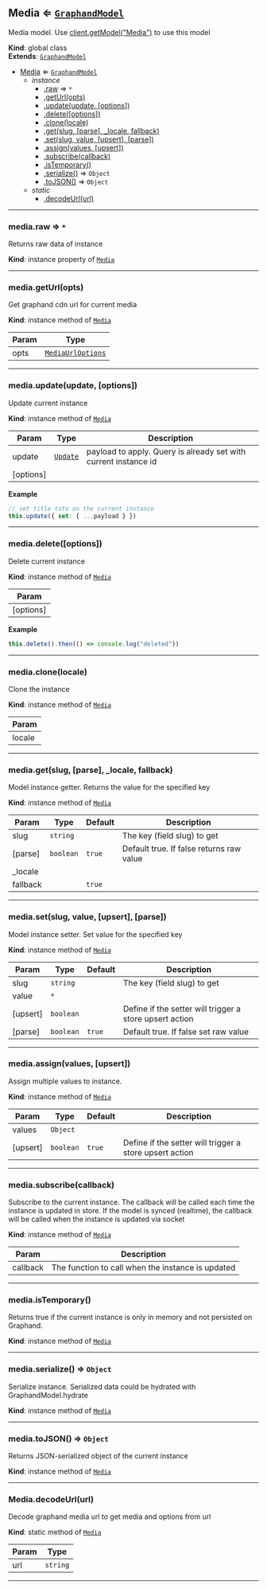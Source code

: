 <a name="Media"></a>

## Media ⇐ [<code>GraphandModel</code>](GraphandModel.md#GraphandModel)
Media model. Use [client.getModel("Media")](GraphandClient.md#GraphandClient+getModel) to use this model

**Kind**: global class  
**Extends**: [<code>GraphandModel</code>](GraphandModel.md#GraphandModel)  

* [Media](Media.md#Media) ⇐ [<code>GraphandModel</code>](GraphandModel.md#GraphandModel)
    * _instance_
        * [.raw](#GraphandModel+raw) ⇒ <code>\*</code>
        * [.getUrl(opts)](Media.md#Media+getUrl)
        * [.update(update, [options])](#GraphandModel+update)
        * [.delete([options])](#GraphandModel+delete)
        * [.clone(locale)](#GraphandModel+clone)
        * [.get(slug, [parse], _locale, fallback)](#GraphandModel+get)
        * [.set(slug, value, [upsert], [parse])](#GraphandModel+set)
        * [.assign(values, [upsert])](#GraphandModel+assign)
        * [.subscribe(callback)](#GraphandModel+subscribe)
        * [.isTemporary()](#GraphandModel+isTemporary)
        * [.serialize()](#GraphandModel+serialize) ⇒ <code>Object</code>
        * [.toJSON()](#GraphandModel+toJSON) ⇒ <code>Object</code>
    * _static_
        * [.decodeUrl(url)](#Media.decodeUrl)


* * *

<a name="GraphandModel+raw"></a>

### media.raw ⇒ <code>\*</code>
Returns raw data of instance

**Kind**: instance property of [<code>Media</code>](Media.md#Media)  

* * *

<a name="Media+getUrl"></a>

### media.getUrl(opts)
Get graphand cdn url for current media

**Kind**: instance method of [<code>Media</code>](Media.md#Media)  

| Param | Type |
| --- | --- |
| opts | [<code>MediaUrlOptions</code>](typedef.md#MediaUrlOptions) | 


* * *

<a name="GraphandModel+update"></a>

### media.update(update, [options])
Update current instance

**Kind**: instance method of [<code>Media</code>](Media.md#Media)  

| Param | Type | Description |
| --- | --- | --- |
| update | [<code>Update</code>](typedef.md#Update) | payload to apply. Query is already set with current instance id |
| [options] |  |  |

**Example**  
```js
// set title toto on the current instance
this.update({ set: { ...payload } })
```

* * *

<a name="GraphandModel+delete"></a>

### media.delete([options])
Delete current instance

**Kind**: instance method of [<code>Media</code>](Media.md#Media)  

| Param |
| --- |
| [options] | 

**Example**  
```js
this.delete().then(() => console.log("deleted"))
```

* * *

<a name="GraphandModel+clone"></a>

### media.clone(locale)
Clone the instance

**Kind**: instance method of [<code>Media</code>](Media.md#Media)  

| Param |
| --- |
| locale | 


* * *

<a name="GraphandModel+get"></a>

### media.get(slug, [parse], _locale, fallback)
Model instance getter. Returns the value for the specified key

**Kind**: instance method of [<code>Media</code>](Media.md#Media)  

| Param | Type | Default | Description |
| --- | --- | --- | --- |
| slug | <code>string</code> |  | The key (field slug) to get |
| [parse] | <code>boolean</code> | <code>true</code> | Default true. If false returns raw value |
| _locale |  |  |  |
| fallback |  | <code>true</code> |  |


* * *

<a name="GraphandModel+set"></a>

### media.set(slug, value, [upsert], [parse])
Model instance setter. Set value for the specified key

**Kind**: instance method of [<code>Media</code>](Media.md#Media)  

| Param | Type | Default | Description |
| --- | --- | --- | --- |
| slug | <code>string</code> |  | The key (field slug) to get |
| value | <code>\*</code> |  |  |
| [upsert] | <code>boolean</code> |  | Define if the setter will trigger a store upsert action |
| [parse] | <code>boolean</code> | <code>true</code> | Default true. If false set raw value |


* * *

<a name="GraphandModel+assign"></a>

### media.assign(values, [upsert])
Assign multiple values to instance.

**Kind**: instance method of [<code>Media</code>](Media.md#Media)  

| Param | Type | Default | Description |
| --- | --- | --- | --- |
| values | <code>Object</code> |  |  |
| [upsert] | <code>boolean</code> | <code>true</code> | Define if the setter will trigger a store upsert action |


* * *

<a name="GraphandModel+subscribe"></a>

### media.subscribe(callback)
Subscribe to the current instance. The callback will be called each time the instance is updated in store.
If the model is synced (realtime), the callback will be called when the instance is updated via socket

**Kind**: instance method of [<code>Media</code>](Media.md#Media)  

| Param | Description |
| --- | --- |
| callback | The function to call when the instance is updated |


* * *

<a name="GraphandModel+isTemporary"></a>

### media.isTemporary()
Returns true if the current instance is only in memory and not persisted on Graphand.

**Kind**: instance method of [<code>Media</code>](Media.md#Media)  

* * *

<a name="GraphandModel+serialize"></a>

### media.serialize() ⇒ <code>Object</code>
Serialize instance. Serialized data could be hydrated with GraphandModel.hydrate

**Kind**: instance method of [<code>Media</code>](Media.md#Media)  

* * *

<a name="GraphandModel+toJSON"></a>

### media.toJSON() ⇒ <code>Object</code>
Returns JSON-serialized object of the current instance

**Kind**: instance method of [<code>Media</code>](Media.md#Media)  

* * *

<a name="Media.decodeUrl"></a>

### Media.decodeUrl(url)
Decode graphand media url to get media and options from url

**Kind**: static method of [<code>Media</code>](Media.md#Media)  

| Param | Type |
| --- | --- |
| url | <code>string</code> | 


* * *

